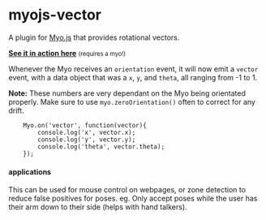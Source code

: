 # myojs-vector

A plugin for [Myo.js](https://github.com/thalmiclabs/myo.js) that provides rotational vectors.

**[See it in action here](http://thalmiclabs.github.io/myojs-vector/demo/)** <small>(requires a myo!)</small>

Whenever the Myo receives an `orientation` event, it will now emit a `vector` event, with a data object that was a `x`, `y`, and `theta`, all ranging from -1 to 1.

**Note:** These numbers are very dependant on the Myo being orientated properly. Make sure to use `myo.zeroOrientation()` often to correct for any drift.


```
	Myo.on('vector', function(vector){
		console.log('x', vector.x);
		console.log('y', vector.y);
		console.log('theta', vector.theta);
	});
```

#### applications

This can be used for mouse control on webpages, or zone detection to reduce false positives for poses. eg. Only accept poses while the user has their arm down to their side (helps with hand talkers).
